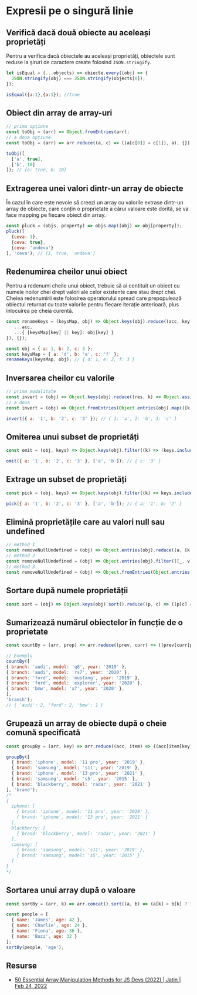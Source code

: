 # Expresii pe o singură linie

## Verifică dacă două obiecte au aceleași proprietăți

Pentru a verifica dacă obiectele au aceleași proprietăți, obiectele sunt reduse la șiruri de caractere create folosind `JSON.stringify`.

```javascript
let isEqual = (...objects) => obiecte.every((obj) => {
  JSON.stringify(obj) === JSON.stringify(objects[0]);
});

isEqual({a:1},{a:1}); //true
```

## Obiect din array de array-uri

```javascript
// prima opțiune
const toObj = (arr) => Object.fromEntries(arr);
// a doua opțiune
const toObj = (arr) => arr.reduce((a, c) => ((a[c[0]] = c[1]), a), {});

toObj([
  ['a', true],
  ['b', 10]
]); // {a: true, b: 10}
```

## Extragerea unei valori dintr-un array de obiecte

În cazul în care este nevoie să creezi un array cu valorile extrase dintr-un array de obiecte, care conțin o proprietate a cărui valoare este dorită, se va face mapping pe fiecare obiect din array.

```javascript
const pluck = (objs, property) => objs.map((obj) => obj[property]);
pluck([
  {ceva: 1},
  {ceva: true},
  {ceva: 'undeva'}
], 'ceva'); // [1, true, 'undeva']
```

## Redenumirea cheilor unui obiect

Pentru a redenumi cheile unui obiect, trebuie să ai contituit un obiect cu numele noilor chei drept valori ale celor existente care stau drept chei. Cheiea redenumirii este folosirea operatorului spread care prepopulează obiectul returnat cu toate valorile pentru fiecare iterație anterioară, plus înlocuirea pe cheia curentă.

```javascript
const renameKeys = (keysMap, obj) => Object.keys(obj).reduce((acc, key) => ({
   ...acc,
   ...{ [keysMap[key] || key]: obj[key] }
}), {});

const obj = { a: 1, b: 2, c: 3 };
const keysMap = { a: 'd', b: 'e', c: 'f' };
renameKeys(keysMap, obj); // { d: 1, e: 2, f: 3 }
```

## Inversarea cheilor cu valorile

```javascript
// prima modalitate
const invert = (obj) => Object.keys(obj).reduce((res, k) => Object.assign(res, { [obj[k]]: k }), {});
// a doua
const invert = (obj) => Object.fromEntries(Object.entries(obj).map(([k, v]) => [v, k]));

invert({ a: '1', b: '2', c: '3' }); // { 1: 'a', 2: 'b', 3: 'c' }
```

## Omiterea unui subset de proprietăți

```javascript
const omit = (obj, keys) => Object.keys(obj).filter((k) => !keys.includes(k)).reduce((res, k) => Object.assign(res, { [k]: obj[k] }), {});

omit({ a: '1', b: '2', c: '3' }, ['a', 'b']); // { c: '3' }
```

## Extrage un subset de proprietăți

```javascript
const pick = (obj, keys) => Object.keys(obj).filter((k) => keys.includes(k)).reduce((res, k) => Object.assign(res, { [k]: obj[k] }), {});

pick({ a: '1', b: '2', c: '3' }, ['a', 'b']); // { a: '1', b: '2' }
```

## Elimină proprietățile care au valori null sau undefined

```javascript
// method 1
const removeNullUndefined = (obj) => Object.entries(obj).reduce((a, [k, v]) => (v == null ? a : ((a[k] = v), a)), {});
// method 2
const removeNullUndefined = (obj) => Object.entries(obj).filter(([_, v]) => v != null).reduce((acc, [k, v]) => ({ ...acc, [k]: v }), {});
// method 3
const removeNullUndefined = (obj) => Object.fromEntries(Object.entries(obj).filter(([_, v]) => v != null));
```

## Sortare după numele proprietății

```javascript
const sort = (obj) => Object.keys(obj).sort().reduce((p, c) => ((p[c] = obj[c]), p), {});
```

## Sumarizează numărul obiectelor în funcție de o proprietate

```javascript
const countBy = (arr, prop) => arr.reduce((prev, curr) => ((prev[curr[prop]] = ++prev[curr[prop]] || 1), prev), {});

// Exemplu
countBy([
{ branch: 'audi', model: 'q8', year: '2019' },
{ branch: 'audi', model: 'rs7', year: '2020' },
{ branch: 'ford', model: 'mustang', year: '2019' },
{ branch: 'ford', model: 'explorer', year: '2020' },
{ branch: 'bmw', model: 'x7', year: '2020' },
],
'branch');
// { 'audi': 2, 'ford': 2, 'bmw': 1 }
```

## Grupează un array de obiecte după o cheie comună specificată

```javascript
const groupBy = (arr, key) => arr.reduce((acc, item) => ((acc[item[key]] = [...(acc[item[key]] || []), item]), acc), {});

groupBy([
  { brand: 'iphone', model: '11 pro', year: '2019' },
  { brand: 'samsung', model: 's11', year: '2019' },
  { brand: 'iphone', model: '13 pro', year: '2021' },
  { brand: 'samsung', model: 's5', year: '2015' },
  { brand: 'blackberry', model: 'radar', year: '2021' }
], 'brand');
/*
{
  iphone: [
    { brand: 'iphone', model: '11 pro', year: '2019' },
    { brand: 'iphone', model: '13 pro', year: '2021' }
  ],
  blackberry: [
    { brand: 'blackberry', model: 'radar', year: '2021' }
  ],
  samsung: [
    { brand: 'samsung', model: 's11', year: '2019' },
    { brand: 'samsung', model: 's5', year: '2015' }
  ]
}
*/
```

## Sortarea unui array după o valoare

```javascript
const sortBy = (arr, k) => arr.concat().sort((a, b) => (a[k] > b[k] ? 1 : a[k] < b[k] ? -1 : 0));

const people = [
  { name: 'James', age: 42 },
  { name: 'Charlie', age: 24 },
  { name: 'Fiona', age: 36 },
  { name: 'Buzz', age: 32 }
];
sortBy(people, 'age');
```

## Resurse

- [50 Essential Array Manipulation Methods for JS Devs (2022) | Jatin | Feb 24, 2022](https://javascript.plainenglish.io/50-essential-array-methods-for-js-devs-2022-b3bfbbb7013e)
